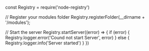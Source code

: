 const Registry = require('node-registry')

// Register your modules folder
Registry.registerFolder(__dirname + '/modules');

// Start the server
Registry.startServer((error) => {
  if (error) {
    Registry.logger.error('Cound not start Server', error)
  } else {
    Registry.logger.info('Server started')
  }
})
